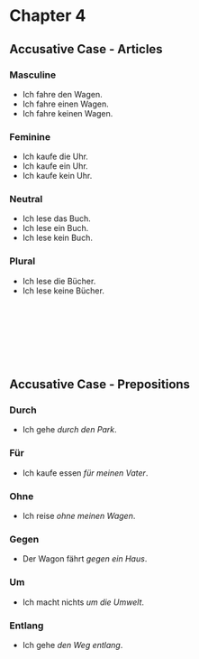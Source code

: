 # Chapter 4

## Accusative Case - Articles

### Masculine
* Ich fahre den Wagen.<br />
* Ich fahre einen Wagen.<br />
* Ich fahre keinen Wagen.<br />

### Feminine
* Ich kaufe die Uhr.<br />
* Ich kaufe ein Uhr.<br />
* Ich kaufe kein Uhr.<br />

### Neutral
* Ich lese das Buch.<br />
* Ich lese ein Buch.<br />
* Ich lese kein Buch.<br />

### Plural
* Ich lese die Bücher.<br />
* Ich lese keine Bücher.<br />

<br />
<br />
<br />
<br />
<br />
<br />

## Accusative Case - Prepositions<br />

### Durch
* Ich gehe *durch den Park*.<br />

### Für
* Ich kaufe essen *für meinen Vater*.<br />

### Ohne
* Ich reise *ohne meinen Wagen*.<br />

### Gegen
* Der Wagon fährt *gegen ein Haus*.<br />

### Um
* Ich macht nichts *um die Umwelt*.<br />

### Entlang
* Ich gehe  *den Weg entlang*.<br />
